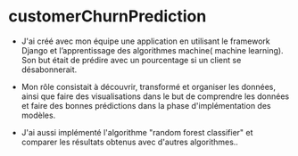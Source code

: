 # customerChurnPrediction

- J'ai créé avec mon équipe une application  en utilisant le framework Django et l’apprentissage des algorithmes machine( machine learning).
  Son but  était de prédire avec un pourcentage si un client se désabonnerait. 

- Mon rôle consistait à découvrir, transformé et organiser les données, ainsi que faire des visualisations dans le but de comprendre les données et faire des bonnes prédictions dans la phase d'implémentation des modèles.
 
- J'ai aussi implémenté l'algorithme "random forest classifier" et comparer les résultats obtenus avec d'autres algorithmes..
